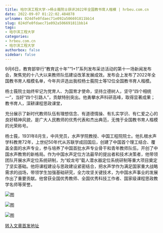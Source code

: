 ```yaml
---
title: 哈尔滨工程大学->杨士莪院士获评2022年全国教书育人楷模 | hrbeu.com.cn
date: 2022-09-07 01:22:02.484878
urlname: 024dfe0fdaec71e092a506691811bb14
slug: 024dfe0fdaec71e092a506691811bb14
tags: 
- 哈尔滨工程大学
categories:
- hrbeu.com.cn
- 哈尔滨工程大学
authorbox: false
sidebar: false
---
```

9月6日，教育部举行“教育这十年”“1+1”系列发布采访活动的第十一场新闻发布会，聚焦党的十八大以来教师队伍建设改革发展成效。发布会上发布了2022年全国教书育人楷模名单，今年共评选出我校杨士莪院士等12位全国教书育人楷模。

杨士莪院士始终牢记为党育人、为国育才使命，坚持立德树人，坚守“四个相统一”，当好“四个引路人”，贡献特别突出。他勇攀水声科研高峰，取得显著成果；教书育人，深耕课程思政课堂，
<!--more-->
充分展示了新时代教师队伍有理想信念、有道德情操、有扎实学识、有仁爱之心的良好精神风貌，是广大人民教师的优秀代表和杰出典范，无愧于全国教书育人楷模的光荣称号。

杨士莪，1931年8月生，中共党员，水声学院教授、中国工程院院士。他扎根水声学科教育72年，上世纪50年代从苏联学成回国后，创建了中国首个理工结合、覆盖全面的水声专业，参与培养了中国首批水声专业骨干和青年教师队伍，开创了中国水声教育的新格局。作为中国水声定位方法最早的提出者和技术决策者，他带领团队开展水声定位系统研制，为“蛟龙号”载人潜水器定位系统研制等重大项目奠定了坚实基础。他将课程建设与思政建设紧密结合，把水声学作为满足国家重大战略需求的战场，带领学生加强基础研究，全力攻坚关键技术，为中国水声事业的发展作出了重要贡献。他曾获全国优秀教师、全国优秀科技工作者、国家级课程思政教学名师等荣誉。

![图](http://gongxue.cn/__local/5/69/4C/D0FAD77323FB2723768AE1019EF_8C54F4BC_6F15.jpg)

![图](http://gongxue.cn/__local/7/09/B1/FB856E1326A876E14552B6FEA65_90A8D3EE_12E36.jpg)

![图](http://gongxue.cn/__local/0/C4/6B/D93B8CCA03A2F745A1D60B9ED34_D4E95BFE_1F0CC.jpg)

[转入文章首发地址](http://gongxue.cn/info/1141/72733.htm)